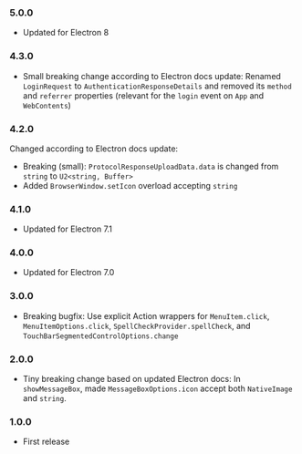 ### 5.0.0

* Updated for Electron 8

### 4.3.0

* Small breaking change according to Electron docs update: Renamed `LoginRequest` to `AuthenticationResponseDetails` and removed its `method` and `referrer` properties  (relevant for the `login` event on `App` and `WebContents`)

### 4.2.0

Changed according to Electron docs update:
 - Breaking (small): `ProtocolResponseUploadData.data` is changed from `string` to `U2<string, Buffer>`
 - Added `BrowserWindow.setIcon` overload accepting `string`

### 4.1.0

* Updated for Electron 7.1

### 4.0.0

* Updated for Electron 7.0

### 3.0.0

* Breaking bugfix: Use explicit Action wrappers for `MenuItem.click`, `MenuItemOptions.click`, `SpellCheckProvider.spellCheck`, and `TouchBarSegmentedControlOptions.change`

### 2.0.0

* Tiny breaking change based on updated Electron docs: In `showMessageBox`, made `MessageBoxOptions.icon` accept both `NativeImage` and `string`.


### 1.0.0

* First release
